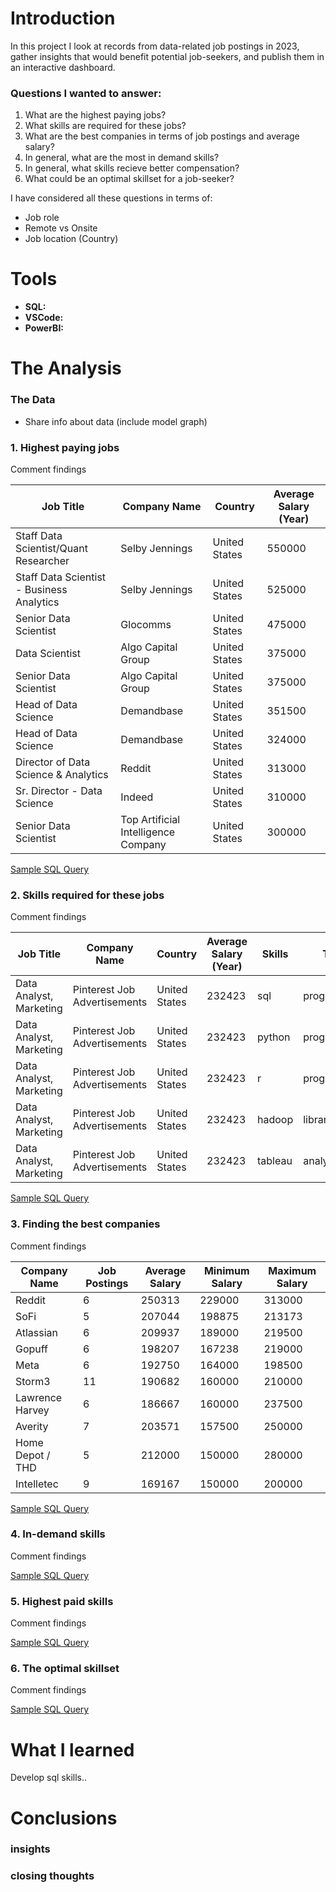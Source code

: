 # Introduction

In this project I look at records from data-related job postings in 2023, gather insights that would benefit potential job-seekers, and publish them in an interactive dashboard. 

### Questions I wanted to answer:

1. What are the highest paying jobs? 
2. What skills are required for these jobs? 
3. What are the best companies in terms of job postings and average salary? 
4. In general, what are the most in demand skills?
5. In general, what skills recieve better compensation? 
6. What could be an optimal skillset for a job-seeker?

I have considered all these questions in terms of: 
- Job role
- Remote vs Onsite
- Job location (Country)

# Tools

- **SQL:** 
- **VSCode:**
- **PowerBI:**

# The Analysis

### The Data

- Share info about data (include model graph)

### 1. Highest paying jobs 

Comment findings

| Job Title                                | Company Name                        | Country       | Average Salary (Year) |
|------------------------------------------|-------------------------------------|---------------|-----------------------|
| Staff Data Scientist/Quant Researcher    | Selby Jennings                      | United States | 550000                |
| Staff Data Scientist - Business Analytics| Selby Jennings                      | United States | 525000                |
| Senior Data Scientist                    | Glocomms                            | United States | 475000                |
| Data Scientist                           | Algo Capital Group                  | United States | 375000                |
| Senior Data Scientist                    | Algo Capital Group                  | United States | 375000                |
| Head of Data Science                     | Demandbase                          | United States | 351500                |
| Head of Data Science                     | Demandbase                          | United States | 324000                |
| Director of Data Science & Analytics     | Reddit                              | United States | 313000                |
| Sr. Director - Data Science              | Indeed                              | United States | 310000                |
| Senior Data Scientist                    | Top Artificial Intelligence Company | United States | 300000                |


[Sample SQL Query](/sql_scripts/1_highest_paying_jobs.sql)

### 2. Skills required for these jobs

Comment findings

| Job Title                         | Company Name                 | Country       | Average Salary (Year) | Skills      | Type             |
|-----------------------------------|------------------------------|---------------|-----------------------|-------------|------------------|
| Data Analyst, Marketing           | Pinterest Job Advertisements | United States | 232423                | sql         | programming      |
| Data Analyst, Marketing           | Pinterest Job Advertisements | United States | 232423                | python      | programming      |
| Data Analyst, Marketing           | Pinterest Job Advertisements | United States | 232423                | r           | programming      |
| Data Analyst, Marketing           | Pinterest Job Advertisements | United States | 232423                | hadoop      | libraries        |
| Data Analyst, Marketing           | Pinterest Job Advertisements | United States | 232423                | tableau     | analyst_tools    |


[Sample SQL Query](/sql_scripts/2_skills_required.sql)

### 3. Finding the best companies

Comment findings

| Company Name         | Job Postings | Average Salary | Minimum Salary | Maximum Salary |
|----------------------|--------------|----------------|----------------|----------------|
| Reddit               | 6            | 250313         | 229000         | 313000         |
| SoFi                 | 5            | 207044         | 198875         | 213173         |
| Atlassian            | 6            | 209937         | 189000         | 219500         |
| Gopuff               | 6            | 198207         | 167238         | 219000         |
| Meta                 | 6            | 192750         | 164000         | 198500         |
| Storm3               | 11           | 190682         | 160000         | 210000         |
| Lawrence Harvey      | 6            | 186667         | 160000         | 237500         |
| Averity              | 7            | 203571         | 157500         | 250000         |
| Home Depot / THD     | 5            | 212000         | 150000         | 280000         |
| Intelletec           | 9            | 169167         | 150000         | 200000         |


[Sample SQL Query](/sql_scripts/3_best_companies.sql)

### 4. In-demand skills

Comment findings



[Sample SQL Query](/sql_scripts/4_in_demand_skills.sql)

### 5. Highest paid skills 

Comment findings

[Sample SQL Query](/sql_scripts/5_highest_paid_skills.sql)

### 6. The optimal skillset

Comment findings

[Sample SQL Query](/sql_scripts/6_optimal_skillset.sql)

# What I learned

Develop sql skills..

# Conclusions

### insights

### closing thoughts